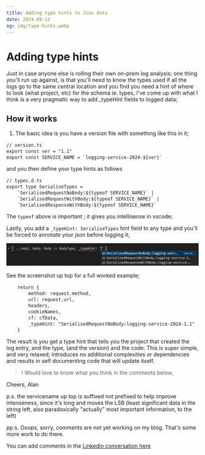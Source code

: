 ```yaml
---
title: Adding type hints to Json data
date: 2024-09-11
og: img/type-hints.webp
---
```


# Adding type hints

Just in case anyone else is rolling their own on-prem log analysis; one thing you'll run up against, is that you'll need to know the types used if all the logs go to the same central location and you find you need a hint of where to look (what project, etc) for the schema ie. types, I've come up with what I think is a very pragmatic way to add _typeHint fields to logged data; 

## **How it works**

1. The basic idea is you have a version file with something like this in it;

```ts.numbered
// version.ts
export const ver = "1.1"
export const SERVICE_NAME = `logging-service-2024-${ver}`
```

and you then define your type hints as follows

```ts.numbered
// types.d.ts
export type SerialiseTypes =
    `SerialisedRequestNoBody:${typeof SERVICE_NAME}` |
    `SerialisedRequestWithBody:${typeof SERVICE_NAME}` |
    `SerialisedResponseWithBody:${typeof SERVICE_NAME}`
```

The `typeof` above is important ; it gives you intellisense in vscode;

Lastly, you add a `_typeHint: SerialiseTypes` hint field to any type and you'll be forced to annotate your json before logging
 it; 
 
 ![Example intellisense you get](img/typehint-intellisense.webp)
 
 See the screenshot up top for a full worked example;

```ts.numbered
    return {
        method: request.method,
        url: request.url,
        headers,
        cookieNames,
        cf: cfData,
        _typeHint: "SerialisedRequestNoBody:logging-service-2024-1.1"
    }
```

The result is you get a type hint that tells you the project that created the log entry, and the type, (and the version) and the code. This is super simple, and very relaxed; introduces no additional complexities or dependencies and results in self documenting code that will update itself. 

> I Would love to know what you think in the comments below, 

Cheers, Alan

p.s. the servicename up top is suffixed not prefixed to help improve intenseness, since it's long and moves the LSB (least significant data in the string left, also paradoxically "actually" most important information, to the left)

pp.s. Ooops, sorry, comments are not yet working on my blog. That's some more work to do there.

You can add comments in the [Linkedin conversation here](https://www.linkedin.com/feed/update/urn:li:activity:7252375030951559168?commentUrn=urn%3Ali%3Acomment%3A%28activity%3A7252375030951559168%2C7252375713461288960%29&dashCommentUrn=urn%3Ali%3Afsd_comment%3A%287252375713461288960%2Curn%3Ali%3Aactivity%3A7252375030951559168%29)